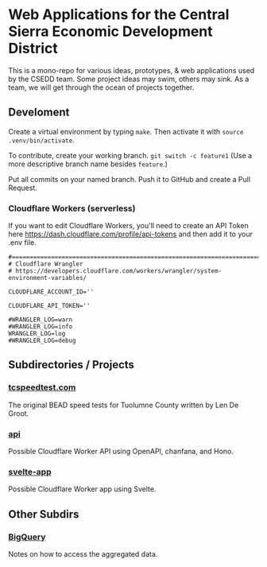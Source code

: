# Web Applications for the Central Sierra Economic Development District

This is a mono-repo for various ideas, prototypes, & web applications
used by the CSEDD team. Some project ideas may swim, others may sink.
As a team, we will get through the ocean of projects together.

## Develoment

Create a virtual environment by typing `make`. Then activate it with
`source .venv/bin/activate`.

To contribute, create your working branch. `git switch -c feature1` (Use
a more descriptive branch name besides `feature`.)

Put all commits on your named branch. Push it to GitHub and create a
Pull Request.

### Cloudflare Workers (serverless)

If you want to edit Cloudflare Workers, you'll need to create an API
Token here <https://dash.cloudflare.com/profile/api-tokens> and then add
it to your .env file.

```.env
#======================================================================
# Cloudflare Wrangler
# https://developers.cloudflare.com/workers/wrangler/system-environment-variables/

CLOUDFLARE_ACCOUNT_ID=''

CLOUDFLARE_API_TOKEN=''

#WRANGLER_LOG=warn
#WRANGLER_LOG=info
WRANGLER_LOG=log
#WRANGLER_LOG=debug
```

## Subdirectories / Projects

### [tcspeedtest.com](tcspeedtest.com)

The original BEAD speed tests for Tuolumne County written by Len De
Groot.

### [api](api)

Possible Cloudflare Worker API using OpenAPI, chanfana, and Hono.

### [svelte-app](svelte-app)

Possible Cloudflare Worker app using Svelte.

## Other Subdirs

### [BigQuery](BigQuery)

Notes on how to access the aggregated data.
